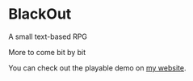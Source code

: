 # BlackOut
A small text-based RPG

More to come bit by bit

You can check out the playable demo on [my website](https://www.bleedgoat.com "Blackout Game").
